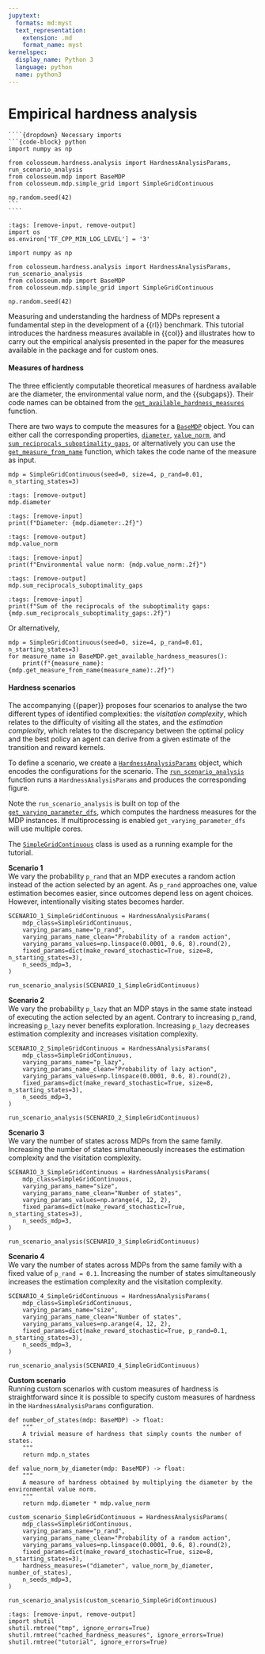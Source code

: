 ```yaml
---
jupytext:
  formats: md:myst
  text_representation:
    extension: .md
    format_name: myst
kernelspec:
  display_name: Python 3
  language: python
  name: python3
---
```

# Empirical hardness analysis

`````{margin}
````{dropdown} Necessary imports
```{code-block} python
import numpy as np

from colosseum.hardness.analysis import HardnessAnalysisParams, run_scenario_analysis
from colosseum.mdp import BaseMDP
from colosseum.mdp.simple_grid import SimpleGridContinuous

np.random.seed(42)
```
````
`````
```{code-cell}
:tags: [remove-input, remove-output]
import os
os.environ['TF_CPP_MIN_LOG_LEVEL'] = '3' 

import numpy as np

from colosseum.hardness.analysis import HardnessAnalysisParams, run_scenario_analysis
from colosseum.mdp import BaseMDP
from colosseum.mdp.simple_grid import SimpleGridContinuous

np.random.seed(42)
```

Measuring and understanding the hardness of MDPs represent a fundamental step in the development of a {{rl}} benchmark.
This tutorial introduces the hardness measures available in {{col}} and illustrates how to carry out the empirical analysis presented in the paper for the measures available in the package and for custom ones.

<h4> Measures of hardness </h4>

The three efficiently computable theoretical measures of hardness available are the diameter, the environmental value norm, and the {{subgaps}}.
Their code names can be obtained from the 
<a href="../pdoc_files/colosseum/mdp/base.html#BaseMDP.get_available_hardness_measures">``get_available_hardness_measures``</a> 
function.

There are two ways to compute the measures for a 
<a href="../pdoc_files/colosseum/mdp/base.html#BaseMDP">``BaseMDP``</a>
object.
You can either call the corresponding properties,
<a href="../pdoc_files/colosseum/mdp/base.html#BaseMDP.diameter">``diameter``</a>,
<a href="../pdoc_files/colosseum/mdp/base.html#BaseMDP.value_norm">``value_norm``</a>, and
<a href="../pdoc_files/colosseum/mdp/base.html#BaseMDP.sum_reciprocals_suboptimality_gaps">``sum_reciprocals_suboptimality_gaps``</a>,
or alternatively you can use the
<a href="../pdoc_files/colosseum/mdp/base.html#BaseMDP.get_measure_from_name">``get_measure_from_name``</a>
function, which takes the code name of the measure as input.

```{code-cell}
mdp = SimpleGridContinuous(seed=0, size=4, p_rand=0.01, n_starting_states=3)
```

```{code-cell}
:tags: [remove-output]
mdp.diameter
```
```{code-cell}
:tags: [remove-input]
print(f"Diameter: {mdp.diameter:.2f}")
```

```{code-cell}
:tags: [remove-output]
mdp.value_norm
```
```{code-cell}
:tags: [remove-input]
print(f"Environmental value norm: {mdp.value_norm:.2f}")
```

```{code-cell}
:tags: [remove-output]
mdp.sum_reciprocals_suboptimality_gaps
```
```{code-cell}
:tags: [remove-input]
print(f"Sum of the reciprocals of the suboptimality gaps: {mdp.sum_reciprocals_suboptimality_gaps:.2f}")
```

Or alternatively,
```{code-cell}
mdp = SimpleGridContinuous(seed=0, size=4, p_rand=0.01, n_starting_states=3)
for measure_name in BaseMDP.get_available_hardness_measures():
    print(f"{measure_name}: {mdp.get_measure_from_name(measure_name):.2f}")
```

<h4> Hardness scenarios </h4>

The accompanying {{paper}} proposes four scenarios to analyse the two different types of identified complexities: the _visitation complexity_, which relates to the difficulty of visiting all the states, and the _estimation complexity_, which relates to the discrepancy between the optimal policy and the best policy an agent can derive from a given estimate of the transition and reward kernels.

To define a scenario, we create a
[``HardnessAnalysisParams``](../pdoc_files/colosseum/hardness/analysis.html#HardnessAnalysisParams)
object, which encodes the configurations for the scenario.
The [``run_scenario_analysis``](../pdoc_files/colosseum/hardness/analysis.html#run_scenario_analysis) function runs a `HardnessAnalysisParams` and produces the corresponding figure.

Note the ``run_scenario_analysis`` is built on top of the [``get_varying_parameter_dfs``](../pdoc_files/colosseum/hardness/analysis.html#get_varying_parameter_dfs), which computes the hardness measures for the MDP instances.
If multiprocessing is enabled ``get_varying_parameter_dfs`` will use multiple cores.

The [``SimpleGridContinuous``](../pdoc_files/colosseum/mdp/simple_grid/base.html#SimpleGridContinuous) class is used as a running example for the tutorial.

**Scenario 1**  
We vary the probability ``p_rand`` that an MDP executes a random action instead of the action selected by an agent. As ``p_rand`` approaches one, value estimation becomes easier, since outcomes depend less on agent choices. However, intentionally visiting states becomes harder.

```{code-cell}
SCENARIO_1_SimpleGridContinuous = HardnessAnalysisParams(
    mdp_class=SimpleGridContinuous,
    varying_params_name="p_rand",
    varying_params_name_clean="Probability of a random action",
    varying_params_values=np.linspace(0.0001, 0.6, 8).round(2),
    fixed_params=dict(make_reward_stochastic=True, size=8, n_starting_states=3),
    n_seeds_mdp=3,
)

run_scenario_analysis(SCENARIO_1_SimpleGridContinuous)
```

**Scenario 2**  
We vary the probability ``p_lazy`` that an MDP stays in the same state instead of executing
the action selected by an agent. Contrary to increasing p_rand, increasing ``p_lazy`` never benefits
exploration. Increasing ``p_lazy`` decreases estimation complexity and increases visitation complexity.

```{code-cell}
SCENARIO_2_SimpleGridContinuous = HardnessAnalysisParams(
    mdp_class=SimpleGridContinuous,
    varying_params_name="p_lazy",
    varying_params_name_clean="Probability of lazy action",
    varying_params_values=np.linspace(0.0001, 0.6, 8).round(2),
    fixed_params=dict(make_reward_stochastic=True, size=8, n_starting_states=3),
    n_seeds_mdp=3,
)

run_scenario_analysis(SCENARIO_2_SimpleGridContinuous)
```

**Scenario 3**  
We vary the number of states across MDPs from the same family. Increasing the number of states simultaneously increases the estimation complexity and the visitation complexity.

```{code-cell}
SCENARIO_3_SimpleGridContinuous = HardnessAnalysisParams(
    mdp_class=SimpleGridContinuous,
    varying_params_name="size",
    varying_params_name_clean="Number of states",
    varying_params_values=np.arange(4, 12, 2),
    fixed_params=dict(make_reward_stochastic=True, n_starting_states=3),
    n_seeds_mdp=3,
)

run_scenario_analysis(SCENARIO_3_SimpleGridContinuous)
```

**Scenario 4**  
We vary the number of states across MDPs from the same family with a fixed value of ``p_rand = 0.1``. Increasing the number of states simultaneously increases the estimation complexity and the visitation complexity.

```{code-cell}
SCENARIO_4_SimpleGridContinuous = HardnessAnalysisParams(
    mdp_class=SimpleGridContinuous,
    varying_params_name="size",
    varying_params_name_clean="Number of states",
    varying_params_values=np.arange(4, 12, 2),
    fixed_params=dict(make_reward_stochastic=True, p_rand=0.1, n_starting_states=3),
    n_seeds_mdp=3,
)

run_scenario_analysis(SCENARIO_4_SimpleGridContinuous)
```


**Custom scenario**  
Running custom scenarios with custom measures of hardness is straightforward since it is possible to specify custom measures of hardness in the ``HardnessAnalysisParams`` configuration.

```{code-cell}
def number_of_states(mdp: BaseMDP) -> float:
    """
    A trivial measure of hardness that simply counts the number of states.
    """
    return mdp.n_states

def value_norm_by_diameter(mdp: BaseMDP) -> float:
    """
    A measure of hardness obtained by multiplying the diameter by the environmental value norm.
    """
    return mdp.diameter * mdp.value_norm
    
custom_scenario_SimpleGridContinuous = HardnessAnalysisParams(
    mdp_class=SimpleGridContinuous,
    varying_params_name="p_rand",
    varying_params_name_clean="Probability of a random action",
    varying_params_values=np.linspace(0.0001, 0.6, 8).round(2),
    fixed_params=dict(make_reward_stochastic=True, size=8, n_starting_states=3),
    hardness_measures=("diameter", value_norm_by_diameter, number_of_states),
    n_seeds_mdp=3,
)

run_scenario_analysis(custom_scenario_SimpleGridContinuous)
```


```{code-cell}
:tags: [remove-input, remove-output]
import shutil
shutil.rmtree("tmp", ignore_errors=True)
shutil.rmtree("cached_hardness_measures", ignore_errors=True)
shutil.rmtree("tutorial", ignore_errors=True)
```
